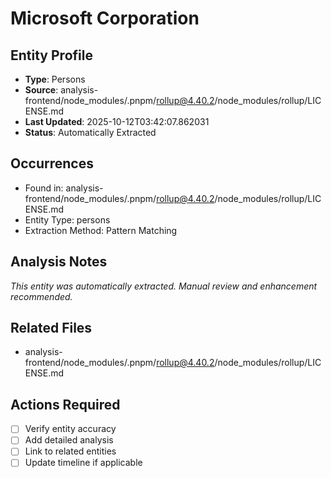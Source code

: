 # Microsoft Corporation

## Entity Profile
- **Type**: Persons
- **Source**: analysis-frontend/node_modules/.pnpm/rollup@4.40.2/node_modules/rollup/LICENSE.md
- **Last Updated**: 2025-10-12T03:42:07.862031
- **Status**: Automatically Extracted

## Occurrences
- Found in: analysis-frontend/node_modules/.pnpm/rollup@4.40.2/node_modules/rollup/LICENSE.md
- Entity Type: persons
- Extraction Method: Pattern Matching

## Analysis Notes
*This entity was automatically extracted. Manual review and enhancement recommended.*

## Related Files
- analysis-frontend/node_modules/.pnpm/rollup@4.40.2/node_modules/rollup/LICENSE.md

## Actions Required
- [ ] Verify entity accuracy
- [ ] Add detailed analysis
- [ ] Link to related entities
- [ ] Update timeline if applicable

